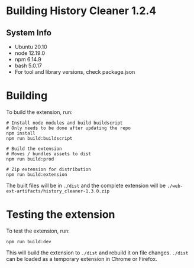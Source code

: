# Building History Cleaner 1.2.4

## System Info
 * Ubuntu 20.10
 * node 12.19.0
 * npm 6.14.9
 * bash 5.0.17
 * For tool and library versions, check package.json

# Building

To build the extension, run:
```shell
# Install node modules and build buildscript
# Only needs to be done after updating the repo
npm install
npm run build:buildscript

# Build the extension
# Moves / bundles assets to dist
npm run build:prod

# Zip extension for distribution
npm run build:extension
```
The built files will be in `./dist` and the complete extension will be `./web-ext-artifacts/history_cleaner-1.3.0.zip`

# Testing the extension

To test the extension, run:
```shell
npm run build:dev
```
This will build the extension to `./dist` and rebuild it on file changes. `./dist` can be loaded as a temporary extension in Chrome or Firefox.
